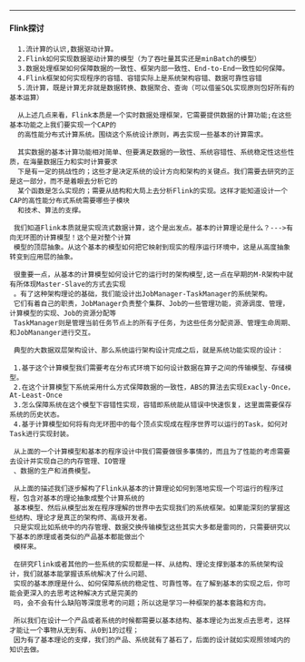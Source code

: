 ****
#### Flink探讨
      
      1.流计算的认识,数据驱动计算。
      2.Flink如何实现数据驱动计算的模型（为了吞吐量其实还是minBatch的模型）
      3.数据处理框架如何保障数据的一致性、框架内部一致性、End-to-End一致性如何保障。
      4.Flink框架如何实现程序的容错、容错实际上是系统架构容错、数据可靠性容错
      5.流计算，既是计算无非就是数据转换、数据聚合、查询（可以借鉴SQL实现原则包好所有的基本运算）
      
      从上述几点来看，Flink本质是一个实时数据处理框架，它需要提供数据的计算功能;在这些基本功能之上我们要实现一个CAP的
      的高性能分布式计算系统。围绕这个系统设计原则，再去实现一些基本的计算需求。
      
      其实数据的基本计算功能相对简单、但要满足数据的一致性、系统容错性、系统稳定性这些性质，在海量数据压力和实时计算要求
      下是有一定的挑战性的；这些才是决定系统的设计方向和架构的关键点。我们需要去研究的正是这一部分，而不是着眼去分析它的
      某个函数是怎么实现的；需要从结构和大局上去分析Flink的实现。这样才能知道设计一个CAP的高性能分布式系统需要哪些子模块
      和技术、算法的支撑。
      
     我们知道Flink本质就是实现流式数据计算，这个是出发点。基本的计算理论是什么？--->有向无环图的计算模型！这个是对整个计算
     模型的顶层抽象。从这个基本的模型如何把它映射到现实的程序运行环境中，这是从高度抽象转变到应用层的抽象。
     
     很重要一点，从基本的计算模型如何设计它的运行时的架构模型,这一点在早期的M-R架构中就有所体现Master-Slave的方式去实现
     。有了这种架构理论的基础，我们能设计出JobManager-TaskManager的系统架构。
     它们有着自己的职责，JobManager负责整个集群、Job的一些管理功能，资源调度、管理，计算模型的实现、Job的资源分配等
     TaskManager则是管理当前任务节点上的所有子任务，为这些任务分配资源、管理生命周期、和JobMananger进行交互。
     
     典型的大数据双层架构设计、那么系统运行架构设计完成之后，就是系统功能实现的设计：
     
     1.基于这个计算模型我们需要考在分布式环境下如何设计数据在算子之间的传输模型、存储模型。
     2.在这个计算模型下系统采用什么方式保障数据的一致性，ABS的算法去实现Exacly-Once，At-Least-Once
     3.怎么保障系统在这个模型下容错性实现，容错即系统能从错误中快速恢复，这里面需要保存系统的历史状态。
     4.基于计算模型如何将有向无环图中的每个顶点实现成在程序世界可以运行的Task，如何对Task进行实现封装。
     
     从上面的一个计算模型和基本的程序设计中我们需要做很多事情的，而且为了性能的考虑需要去设计并实现自己的内存管理、IO管理
     、数据的生产和消费模型。
     
     从上面的描述我们逐步解构了Flink从基本的计算理论如何到落地实现一个可运行的程序过程，包含对基本的理论抽象成整个计算系统的
     基本模型、然后从模型出发在程序理解的世界中去实现我们的系统框架。如果能深刻的掌握这些结构、理论才是真正的架构师、高级开发者。
     只是实现比如系统中的内存管理、数据交换传输模型这些其实大多都是雷同的，只需要研究以下基本的原理或者类似的产品基本都能做出个
     模样来。
     
     在研究Flink或者其他的一些系统的实现都是一样、从结构、理论支撑到基本的系统架构设计，我们就基本能掌握该系统解决了什么问题、
     实现的基本原理是什么、如何保障系统的稳定性、可靠性等。在了解到基本的实现之后，你可能会更深入的去思考这种解决方式是完美的
     吗，会不会有什么缺陷等深度思考的问题；所以这是学习一种框架的基本套路和方向。
     
     所以我们在设计一个产品或者系统的时候都需要以基本结构、基本理论为出发点去思考，这样才能让一个事物从无到有、从0到1的过程；
     因为有了基本理论的支撑，我们的产品、系统就有了基石了，后面的设计就如实观照领域内的知识去做。
     
     
      
      
      